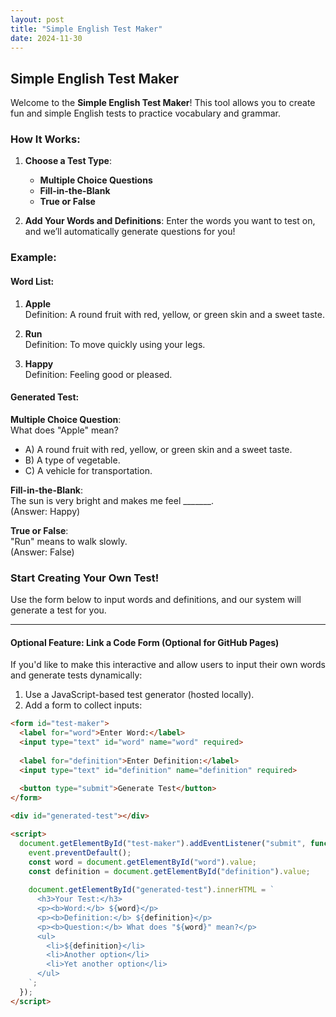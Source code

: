 ```yaml
---
layout: post
title: "Simple English Test Maker"
date: 2024-11-30
---
```


## Simple English Test Maker

Welcome to the **Simple English Test Maker**! This tool allows you to create fun and simple English tests to practice vocabulary and grammar.

### How It Works:

1. **Choose a Test Type**:
   - **Multiple Choice Questions**
   - **Fill-in-the-Blank**
   - **True or False**

2. **Add Your Words and Definitions**:
   Enter the words you want to test on, and we’ll automatically generate questions for you!

### Example:

#### Word List:
1. **Apple**  
   Definition: A round fruit with red, yellow, or green skin and a sweet taste.

2. **Run**  
   Definition: To move quickly using your legs.

3. **Happy**  
   Definition: Feeling good or pleased.

#### Generated Test:

**Multiple Choice Question**:  
What does "Apple" mean?  
- A) A round fruit with red, yellow, or green skin and a sweet taste.  
- B) A type of vegetable.  
- C) A vehicle for transportation.

**Fill-in-the-Blank**:  
The sun is very bright and makes me feel _______.  
(Answer: Happy)

**True or False**:  
"Run" means to walk slowly.  
(Answer: False)

### Start Creating Your Own Test!

Use the form below to input words and definitions, and our system will generate a test for you.

---

#### Optional Feature: Link a Code Form (Optional for GitHub Pages)

If you'd like to make this interactive and allow users to input their own words and generate tests dynamically:
1. Use a JavaScript-based test generator (hosted locally).
2. Add a form to collect inputs:

```html
<form id="test-maker">
  <label for="word">Enter Word:</label>
  <input type="text" id="word" name="word" required>
  
  <label for="definition">Enter Definition:</label>
  <input type="text" id="definition" name="definition" required>
  
  <button type="submit">Generate Test</button>
</form>

<div id="generated-test"></div>

<script>
  document.getElementById("test-maker").addEventListener("submit", function(event) {
    event.preventDefault();
    const word = document.getElementById("word").value;
    const definition = document.getElementById("definition").value;
    
    document.getElementById("generated-test").innerHTML = `
      <h3>Your Test:</h3>
      <p><b>Word:</b> ${word}</p>
      <p><b>Definition:</b> ${definition}</p>
      <p><b>Question:</b> What does "${word}" mean?</p>
      <ul>
        <li>${definition}</li>
        <li>Another option</li>
        <li>Yet another option</li>
      </ul>
    `;
  });
</script>
